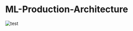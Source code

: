 # ML-Production-Architecture
![test](https://user-images.githubusercontent.com/40850370/165451097-c06d5985-2db0-499d-ac58-af502d3a9e8e.jpg)

